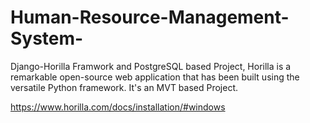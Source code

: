 # Human-Resource-Management-System-
Django-Horilla Framwork and PostgreSQL based Project, Horilla is a remarkable open-source web application that has been built using the versatile Python framework. It's an MVT based Project.

https://www.horilla.com/docs/installation/#windows 
